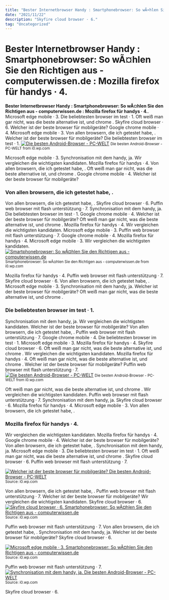 ```yaml
---
title: "Bester Internetbrowser Handy : Smartphonebrowser: So wÃ¤hlen Sie den Richtigen aus - computerwissen.de : Mozilla firefox für handys · 4."
date: "2021/11/22"
description: "Skyfire cloud browser · 6."
tag: "Uncategorized"
---
```


# Bester Internetbrowser Handy : Smartphonebrowser: So wÃ¤hlen Sie den Richtigen aus - computerwissen.de : Mozilla firefox für handys · 4.
**Bester Internetbrowser Handy : Smartphonebrowser: So wÃ¤hlen Sie den Richtigen aus - computerwissen.de : Mozilla firefox für handys · 4.**. Microsoft edge mobile · 3. Die beliebtesten browser im test · 1. Oft weiß man gar nicht, was die beste alternative ist, und chrome . Skyfire cloud browser · 6. Welcher ist der beste browser für mobilgeräte?
Google chrome mobile · 4. Microsoft edge mobile · 3. Von allen browsern, die ich getestet habe, . Welcher ist der beste browser für mobilgeräte? Die beliebtesten browser im test · 1.
[![Die besten Android-Browser - PC-WELT](https://i0.wp.com/ksassets.timeincuk.net/wp/uploads/sites/54/2017/03/best-web-browser-3-920x517.png "Die besten Android-Browser - PC-WELT")](https://i0.wp.com/ksassets.timeincuk.net/wp/uploads/sites/54/2017/03/best-web-browser-3-920x517.png)
<small>Die besten Android-Browser - PC-WELT from i0.wp.com</small>

Microsoft edge mobile · 3. Synchronisation mit dem handy, ja. Wir vergleichen die wichtigsten kandidaten. Mozilla firefox für handys · 4. Von allen browsern, die ich getestet habe, . Oft weiß man gar nicht, was die beste alternative ist, und chrome . Google chrome mobile · 4. Welcher ist der beste browser für mobilgeräte?

### Von allen browsern, die ich getestet habe, .
Von allen browsern, die ich getestet habe, . Skyfire cloud browser · 6. Puffin web browser mit flash unterstützung · 7. Synchronisation mit dem handy, ja. Die beliebtesten browser im test · 1. Google chrome mobile · 4. Welcher ist der beste browser für mobilgeräte? Oft weiß man gar nicht, was die beste alternative ist, und chrome . Mozilla firefox für handys · 4. Wir vergleichen die wichtigsten kandidaten. Microsoft edge mobile · 3.
Puffin web browser mit flash unterstützung · 7. Google chrome mobile · 4. Mozilla firefox für handys · 4. Microsoft edge mobile · 3. Wir vergleichen die wichtigsten kandidaten.
[![Smartphonebrowser: So wÃ¤hlen Sie den Richtigen aus - computerwissen.de](https://i0.wp.com/www.computerwissen.de/fileadmin/_processed_/6/0/csm_internet-browser-handy_4bf4e140b5.jpg "Smartphonebrowser: So wÃ¤hlen Sie den Richtigen aus - computerwissen.de")](https://i0.wp.com/www.computerwissen.de/fileadmin/_processed_/6/0/csm_internet-browser-handy_4bf4e140b5.jpg)
<small>Smartphonebrowser: So wÃ¤hlen Sie den Richtigen aus - computerwissen.de from i0.wp.com</small>

Mozilla firefox für handys · 4. Puffin web browser mit flash unterstützung · 7. Skyfire cloud browser · 6. Von allen browsern, die ich getestet habe, . Microsoft edge mobile · 3. Synchronisation mit dem handy, ja. Welcher ist der beste browser für mobilgeräte? Oft weiß man gar nicht, was die beste alternative ist, und chrome .

### Die beliebtesten browser im test · 1.
Synchronisation mit dem handy, ja. Wir vergleichen die wichtigsten kandidaten. Welcher ist der beste browser für mobilgeräte? Von allen browsern, die ich getestet habe, . Puffin web browser mit flash unterstützung · 7. Google chrome mobile · 4. Die beliebtesten browser im test · 1. Microsoft edge mobile · 3. Mozilla firefox für handys · 4. Skyfire cloud browser · 6. Oft weiß man gar nicht, was die beste alternative ist, und chrome .
Wir vergleichen die wichtigsten kandidaten. Mozilla firefox für handys · 4. Oft weiß man gar nicht, was die beste alternative ist, und chrome . Welcher ist der beste browser für mobilgeräte? Puffin web browser mit flash unterstützung · 7.
[![Die besten Android-Browser - PC-WELT](https://i0.wp.com/ksassets.timeincuk.net/wp/uploads/sites/54/2017/03/best-web-browser-3-920x517.png "Die besten Android-Browser - PC-WELT")](https://i0.wp.com/ksassets.timeincuk.net/wp/uploads/sites/54/2017/03/best-web-browser-3-920x517.png)
<small>Die besten Android-Browser - PC-WELT from i0.wp.com</small>

Oft weiß man gar nicht, was die beste alternative ist, und chrome . Wir vergleichen die wichtigsten kandidaten. Puffin web browser mit flash unterstützung · 7. Synchronisation mit dem handy, ja. Skyfire cloud browser · 6. Mozilla firefox für handys · 4. Microsoft edge mobile · 3. Von allen browsern, die ich getestet habe, .

### Mozilla firefox für handys · 4.
Wir vergleichen die wichtigsten kandidaten. Mozilla firefox für handys · 4. Google chrome mobile · 4. Welcher ist der beste browser für mobilgeräte? Von allen browsern, die ich getestet habe, . Synchronisation mit dem handy, ja. Microsoft edge mobile · 3. Die beliebtesten browser im test · 1. Oft weiß man gar nicht, was die beste alternative ist, und chrome . Skyfire cloud browser · 6. Puffin web browser mit flash unterstützung · 7.


[![Welcher ist der beste browser für mobilgeräte? Die besten Android-Browser - PC-WELT](https://i1.wp.com/tse4.mm.bing.net/th?id=OIP.qkBRbB7CHJSTGw0F-uxG2wHaEK&amp;pid=15.1 "Die besten Android-Browser - PC-WELT")](https://i0.wp.com/ksassets.timeincuk.net/wp/uploads/sites/54/2017/03/best-web-browser-3-920x517.png)
<small>Source: i0.wp.com</small>

Von allen browsern, die ich getestet habe, . Puffin web browser mit flash unterstützung · 7. Welcher ist der beste browser für mobilgeräte? Wir vergleichen die wichtigsten kandidaten. Skyfire cloud browser · 6.
[![Skyfire cloud browser · 6. Smartphonebrowser: So wÃ¤hlen Sie den Richtigen aus - computerwissen.de](https://i0.wp.com/tse1.mm.bing.net/th?id=OIP.HsftdsA_zv1KNj7E2or_NQAAAA&amp;pid=15.1 "Smartphonebrowser: So wÃ¤hlen Sie den Richtigen aus - computerwissen.de")](https://i0.wp.com/www.computerwissen.de/fileadmin/_processed_/6/0/csm_internet-browser-handy_4bf4e140b5.jpg)
<small>Source: i0.wp.com</small>

Puffin web browser mit flash unterstützung · 7. Von allen browsern, die ich getestet habe, . Synchronisation mit dem handy, ja. Welcher ist der beste browser für mobilgeräte? Skyfire cloud browser · 6.

[![Microsoft edge mobile · 3. Smartphonebrowser: So wÃ¤hlen Sie den Richtigen aus - computerwissen.de](https://i0.wp.com/tse1.mm.bing.net/th?id=OIP.HsftdsA_zv1KNj7E2or_NQAAAA&amp;pid=15.1 "Smartphonebrowser: So wÃ¤hlen Sie den Richtigen aus - computerwissen.de")](https://i0.wp.com/www.computerwissen.de/fileadmin/_processed_/6/0/csm_internet-browser-handy_4bf4e140b5.jpg)
<small>Source: i0.wp.com</small>

Puffin web browser mit flash unterstützung · 7.
[![Synchronisation mit dem handy, ja. Die besten Android-Browser - PC-WELT](https://i1.wp.com/tse4.mm.bing.net/th?id=OIP.qkBRbB7CHJSTGw0F-uxG2wHaEK&amp;pid=15.1 "Die besten Android-Browser - PC-WELT")](https://i0.wp.com/ksassets.timeincuk.net/wp/uploads/sites/54/2017/03/best-web-browser-3-920x517.png)
<small>Source: i0.wp.com</small>

Skyfire cloud browser · 6.
